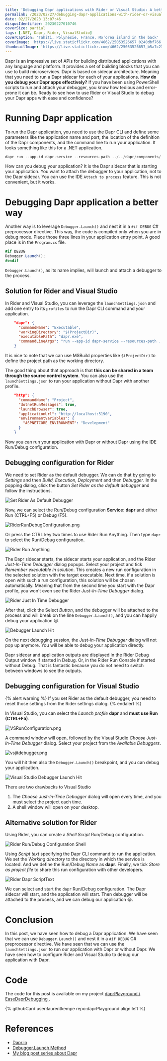 ```yaml
---
title: 'Debugging Dapr applications with Rider or Visual Studio: A better way'
permalink: /2023/02/27/debugging-dapr-applications-with-rider-or-visual-studio-a-better-way/
date: 02/27/2023 13:07:46
disqusIdentifier: 20230227010746
coverSize: partial
tags: [.NET, Dapr, Rider, VisualStudio]
coverCaption: 'Tahiti, Polynésie, France, Moʻorea island in the back'
coverImage: 'https://live.staticflickr.com/4662/25053526657_0240dbf766_h.jpg'
thumbnailImage: 'https://live.staticflickr.com/4662/25053526657_b5a7c23594_q.jpg'
---
```

Dapr is an impressive set of APIs for building distributed applications with any language and platform. It provides a set of building blocks that you can use to build microservices. Dapr is based on sidecar architecture. Meaning that you need to run a Dapr sidecar for each of your applications. **How do you debug your Dapr apps effectively?** If you have been using PowerShell scripts to run and attach your debugger, you know how tedious and error-prone it can be. Ready to see how to use Rider or Visual Studio to debug your Dapr apps with ease and confidence?
<!-- more -->

# Running Dapr application

To run the Dapr application, you need to use the Dapr CLI and define some parameters like the application name and port, the location of the definition of the Dapr components, and the command line to run your application. It looks something like this for a .NET application.

```powershell
dapr run --app-id dapr-service --resources-path ../../dapr/components/ --app-port 5190 -- dotnet run --project .
```

How can you debug your application? It is the Dapr sidecar that is starting your application. You want to attach the debugger to your application, not to the Dapr sidecar. You can use the IDE `Attach to process` feature. This is not convenient, but it works.

# Debugging Dapr application a better way

Another way is to leverage `Debugger.Launch()` and nest it in a `#if DEBUG` C# preprocessor directive. This way, the code is compiled only when you are in debug mode. Place those three lines in your application entry point. A good place is in the `Program.cs` file.

```csharp
#if DEBUG
Debugger.Launch();
#endif
```

`Debugger.Launch()`, as its name implies, will launch and attach a debugger to the process.

## Solution for Rider and Visual Studio

In Rider and Visual Studio, you can leverage the `launchSettings.json` and add one entry to its `profiles` to run the Dapr CLI command and your application.

```json
    "dapr": {
      "commandName": "Executable",
      "workingDirectory": "$(ProjectDir)",
      "executablePath": "dapr.exe",
      "commandLineArgs": "run --app-id dapr-service --resources-path ../dapr/components/ --app-port 5190 -- dotnet run --project ."
    }
```

It is nice to note that we can use MSBuild properties like `$(ProjectDir)` to define the project path as the working directory. 

The good thing about that approach is that **this can be shared in a team through the source control system**. You can also use the `launchSettings.json` to run your application without Dapr with another profile.

```json
    "http": {
      "commandName": "Project",
      "dotnetRunMessages": true,
      "launchBrowser": true,
      "applicationUrl": "http://localhost:5190",
      "environmentVariables": {
        "ASPNETCORE_ENVIRONMENT": "Development"
      }
    }
```

Now you can run your application with Dapr or without Dapr using the IDE Run/Debug configuration.

## Debugging configuration for Rider

We need to set Rider as the default debugger. We can do that by going to _Settings_ and then _Build, Execution, Deployment_ and then _Debugger_. In the popping dialog, click the button _Set Rider as the default debugger_ and follow the instructions.

![Set Rider As Default Debugger](/images/SetRiderAsDefaultDebugger.png)

Now, we can select the Run/Debug configuration **Service: dapr** and either Run (CTRL+F5) or Debug (F5).

![RiderRunDebugConfiguration.png](/images/RiderRunDebugConfiguration.png)

Or press the CTRL key two times to use Rider Run Anything. Then type `dapr` to select the Run/Debug configuration.

![Rider Run Anything](/images/RiderRunAnything.png)

The Dapr sidecar starts, the sidecar starts your application, and the Rider _Just-ln-Time Debugger_ dialog popups. Select your project and tick _Remember executable in solution_. This creates a new run configuration in the selected solution with the target executable. Next time, if a solution is open with such a run configuration, this solution will be chosen automatically. Meaning that from the second time you start with the Dapr profile, you won't even see the Rider _Just-ln-Time Debugger_ dialog.

![Rider Just In Time Debugger](/images/RiderJITDebuggerLauncher64.png)

After that, click the Select _Button_, and the debugger will be attached to the process and will break on the line `Debugger.Launch()`, and you can happily debug your application 😃.

![Debugger Launch Hit](/images/DebuggerLaunchHit.png)

On the next debugging session, the _Just-ln-Time Debugger_ dialog will not pop up anymore. You will be able to debug your application directly.

Dapr sidecar and application outputs are displayed in the Rider Debug Output window if started in Debug. Or, in the Rider Run Console if started without Debug. That is fantastic because you do not need to switch between windows to see the outputs.

## Debugging configuration for Visual Studio

{% alert warning %}
If you set Rider as the default debugger, you need to reset those settings from the Rider settings dialog.
{% endalert %}

In Visual Studio, you can select the _Launch profile_ **dapr** and **must use Run (CTRL+F5)**. 

![VSRunConfiguration.png](/images/VSRunConfiguration.png)

A command window will open, followed by the Visual Studio _Choose Just-ln-Time Debugger_ dialog. Select your project from the _Available Debuggers_. 

![vsjitdebugger.png](/images/vsjitdebugger.png)

You will hit then also the `Debugger.Launch()` breakpoint, and you can debug your application.

![Visual Studio Debugger Launch Hit](/images/VSDebuggerLaunchHit.png)

There are two drawbacks to Visual Studio
1. The _Choose Just-ln-Time Debugger_ dialog will open every time, and you must select the project each time.
2. A shell window will open on your desktop.

## Alternative solution for Rider

Using Rider, you can create a _Shell Script_ Run/Debug configuration.

![Rider Run/Debug Configuration Shell](/images/RiderRunDebugConfigurationShell.png)

Using _Script text_ specifying the Dapr CLI command to run the application. We set the _Working directory_ to the directory in which the service is located. And we define the Run/Debug _Name_ as **dapr**. Finally, we tick _Store as project file_ to share this run configuration with other developers.

![Rider Dapr ScriptText](/images/RiderDaprScriptText.png)

We can select and start the `dapr` Run/Debug configuration. The Dapr sidecar will start, and the application will start. Then debugger will be attached to the process, and we can debug our application 😀.

# Conclusion

In this post, we have seen how to debug a Dapr application. We have seen that we can use `Debugger.Launch()` and nest it in a `#if DEBUG` C# preprocessor directive. We have seen that we can use the `launchSettings.json` to run our application with Dapr or without Dapr. We have seen how to configure Rider and Visual Studio to debug our application with Dapr.

# Code

The code for this post is available on my project [daprPlayground / EaseDaprDebugging ](https://github.com/laurentkempe/daprPlayground/tree/master/EaseDaprDebugging).

<p></p>
{% githubCard user:laurentkempe repo:daprPlayground align:left %}

# References

* [Dapr.io](https://dapr.io/)
* [Debugger.Launch Method](https://learn.microsoft.com/en-us/dotnet/api/system.diagnostics.debugger.launch?view=net-7.0)
* [My blog post series about Dapr](https://laurentkempe.com/tags/Dapr/)

